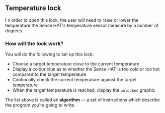 ## Temperature lock

I n order to open this lock, the user will need to raise or lower the temperature the Sense HAT's temperature sensor measure by a number of degrees.

### How will the lock work?

You will do the following to set up this lock:

- Choose a target temperature close to the current temperature
- Display a colour clue as to whether the Sense HAT is too cold or too hot compared to the target temperature
- Continually check the current temperature against the target temperature
- When the target temperature is reached, display the `unlocked` graphic

The list above is called an **algorithm** — a set of instructions which describe the program you're going to write.
